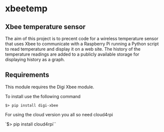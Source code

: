 # xbeetemp
## Xbee temperature sensor

The aim of this project is to precent code for a wireless temperature sensor that uses Xbee to communicate with a Raspberry Pi running a Python script to read temperature and display it on a web site. The history of the temperature readings are added to a publicly available storage for displaying history as a graph.

## Requirements

This module requires the Digi Xbee module.

To install use the following command

`$> pip install digi-xbee`

For using the cloud version you all so need cloud4rpi

`$> pip install cloud4rpi``
